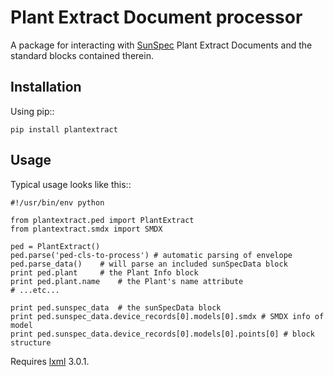Plant Extract Document processor
================================
A package for interacting with [SunSpec](http://sunspec.org) Plant Extract
Documents and the standard blocks contained therein.

Installation
------------
Using pip::

    pip install plantextract

Usage
-------
Typical usage looks like this::

    #!/usr/bin/env python

    from plantextract.ped import PlantExtract
    from plantextract.smdx import SMDX

    ped = PlantExtract()
    ped.parse('ped-cls-to-process') # automatic parsing of envelope
    ped.parse_data()    # will parse an included sunSpecData block
    print ped.plant     # the Plant Info block
    print ped.plant.name    # the Plant's name attribute
    # ...etc...

    print ped.sunspec_data  # the sunSpecData block
    print ped.sunspec_data.device_records[0].models[0].smdx # SMDX info of model
    print ped.sunspec_data.device_records[0].models[0].points[0] # block structure

Requires [lxml](http://lxml.de) 3.0.1.